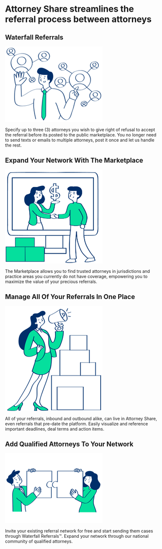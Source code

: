 # Attorney Share streamlines the referral process between attorneys

## Waterfall Referrals

![Waterfall Referrals](./img/waterfall_referrals.png)

Specify up to three (3) attorneys you wish to give right of refusal to accept the referral before its posted to the public marketplace. You no longer need to send texts or emails to multiple attorneys, post it once and let us handle the rest.

## Expand Your Network With The Marketplace

![Expand Your Network With The Marketplace](./img/expand_your_network.png)

The Marketplace allows you to find trusted attorneys in jurisdictions and practice areas you currently do not have coverage, empowering you to maximize the value of your precious referrals.

## Manage All Of Your Referrals In One Place

![Manage All Of Your Referrals In One Place](./img/manage_referrals.png)

All of your referrals, inbound and outbound alike, can live in Attorney Share, even referrals that pre-date the platform. Easily visualize and reference important deadlines, deal terms and action items.

## Add Qualified Attorneys To Your Network

![Add Qualified Attorneys To Your Network](./img/network.png)

Invite your existing referral network for free and start sending them cases through Waterfall Referrals™. Expand your network through our national community of qualified attorneys.
